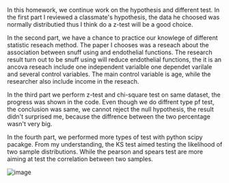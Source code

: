 In this homework, we continue work on the hypothesis and different test.
In the first part I reviewed a classmate's hypothesis, the data he choosed was normally distributied 
thus I think do a z-test will be a good choice.

In the second part, we have a chance to practice our knowlege of different statistic reseach method.
The paper I chooses was a reseach about the association between snuff using and endothelial functions.
The research result turn out to be snuff using will reduce endothelial functions, the it is an ancova reseach
include one independent varialble one dependet varilale and several control variables. The main control variable
is age, while the researcher also include income in the reseach.

In the third part we perform z-test and chi-square test on same dataset, the progress was shown in the code.
Even though we do diffrent type pf test, the conclusion was same, we cannot reject the null hypothesis, the result didn't
surprised me, because the diffrence between the two percentage wasn't very big.

In the fourth part, we performed more types of test with python scipy pacakge.
From my understanding, the KS test aimed testing the likelihood of two sample distributions. While the pearson and spears test 
are more aiming at test the correlation between two samples.



![image](https://github.com/st1671/PUI2016_st1671/blob/master/HW4_st1671/HW4_2_table.jpg)
